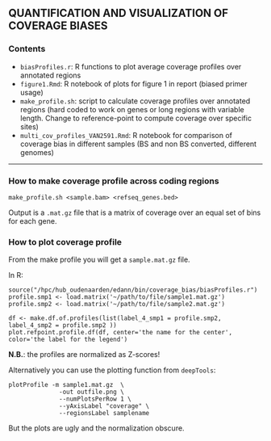 ## QUANTIFICATION AND VISUALIZATION OF COVERAGE BIASES

### Contents
* `biasProfiles.r`: R functions to plot average coverage profiles over annotated regions
* `figure1.Rmd`: R notebook of plots for figure 1 in report (biased primer usage)
* `make_profile.sh`: script to calculate coverage profiles over annotated regions (hard coded to work on genes or long regions with variable length. Change to reference-point to compute coverage over specific sites)
* `multi_cov_profiles_VAN2591.Rmd`: R notebook for comparison of coverage bias in different samples (BS and non BS converted, different genomes)
***
### How to make coverage profile across coding regions
```
make_profile.sh <sample.bam> <refseq_genes.bed>
```
Output is a `.mat.gz` file that is a matrix of coverage over an equal set of bins for each gene.

### How to plot coverage profile
From the make profile you will get a ```sample.mat.gz``` file.

In R:
```
source("/hpc/hub_oudenaarden/edann/bin/coverage_bias/biasProfiles.r")
profile.smp1 <- load.matrix('~/path/to/file/sample1.mat.gz')
profile.smp2 <- load.matrix('~/path/to/file/sample2.mat.gz')

df <- make.df.of.profiles(list(label_4_smp1 = profile.smp2, label_4_smp2 = profile.smp2 ))
plot.refpoint.profile.df(df, center='the name for the center', color='the label for the legend')
```
**N.B.**: the profiles are normalized as Z-scores!

Alternatively you can use the plotting function from `deepTools`:
```
plotProfile -m sample1.mat.gz  \
              -out outfile.png \
              --numPlotsPerRow 1 \
              --yAxisLabel "coverage" \
              --regionsLabel samplename
```
But the plots are ugly and the normalization obscure.

<!-- ## Bias for TSS and exons
From the coverage bigWig file obtained with ```bamCoverage``` (see artificial coverage) I make a profile of the most covered regions, using deepTools.
```
computeMatrix scale-regions \
  -R  regions_of_interest.bed \
  -S sample_coverage.bw \
  -b 3000 -a 3000 --regionBodyLength 5000 --skipZeros \
  -o sample_coverage.mat.gz
```
make the profile with deepTools:
```
plotProfile -m sample_coverage.mat.gz  \
              -out outfile.png \
              --numPlotsPerRow 1 \
              --yAxisLabel "coverage" \
              --regionsLabel samplename
```
or use functions in Rscript ```biasProfiles.r```

One liner to get average over columns (ready to plot in R)
```
zcat ${sample}.mat.gz  |
  awk '{for (i=1;i<=NF;i++) if (i>=7) printf("%s ", $i); print ""}' | # Removes first 6 cols
  awk '{ for(i=1;i<=NF;i++) {total[i]+=$i ;} }
  END {
     for(i=1;i<=NF;i++) printf "%f ",total[i]/NR ;
     printf "\n" }' >  ${sample}.profile.txt
```

## Comparison with non-PBAT BS-seq
The best I could find now is the data from the scWGBS protocol (Farlik et al. 2014). Downloaded from https://www.ncbi.nlm.nih.gov/geo/query/acc.cgi?acc=GSE65196 -->
